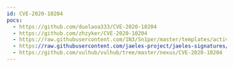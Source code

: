 ```yaml
---
id: CVE-2020-10204
pocs:
  - https://github.com/duolaoa333/CVE-2020-10204
  - https://github.com/zhzyker/CVE-2020-10204
  - https://raw.githubusercontent.com/1N3/Sn1per/master/templates/active/CVE-2020-10204_-_Sonatype_Nexus_Repository_RCE.sh
  - https://raw.githubusercontent.com/jaeles-project/jaeles-signatures/master/cves/nexus-repository-manager-rce-cve-2020-10204.yamlcourses:
  - https://github.com/vulhub/vulhub/tree/master/nexus/CVE-2020-10204
---
```

